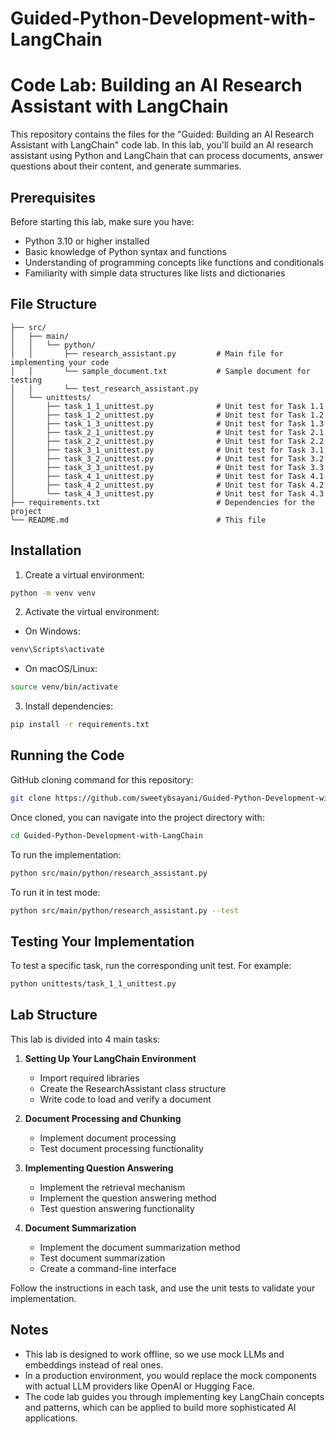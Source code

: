 # Guided-Python-Development-with-LangChain
# Code Lab: Building an AI Research Assistant with LangChain

This repository contains the files for the "Guided: Building an AI Research Assistant with LangChain" code lab. In this lab, you'll build an AI research assistant using Python and LangChain that can process documents, answer questions about their content, and generate summaries.

## Prerequisites

Before starting this lab, make sure you have:

- Python 3.10 or higher installed
- Basic knowledge of Python syntax and functions
- Understanding of programming concepts like functions and conditionals
- Familiarity with simple data structures like lists and dictionaries

## File Structure

```
├── src/
│   ├── main/
│   │   └── python/
│   │       ├── research_assistant.py         # Main file for implementing your code
│   │       └── sample_document.txt           # Sample document for testing
│   │       └── test_research_assistant.py
│   └── unittests/
│       ├── task_1_1_unittest.py              # Unit test for Task 1.1
│       ├── task_1_2_unittest.py              # Unit test for Task 1.2
│       ├── task_1_3_unittest.py              # Unit test for Task 1.3
│       ├── task_2_1_unittest.py              # Unit test for Task 2.1
│       ├── task_2_2_unittest.py              # Unit test for Task 2.2
│       ├── task_3_1_unittest.py              # Unit test for Task 3.1
│       ├── task_3_2_unittest.py              # Unit test for Task 3.2
│       ├── task_3_3_unittest.py              # Unit test for Task 3.3
│       ├── task_4_1_unittest.py              # Unit test for Task 4.1
│       ├── task_4_2_unittest.py              # Unit test for Task 4.2
│       └── task_4_3_unittest.py              # Unit test for Task 4.3
├── requirements.txt                          # Dependencies for the project
└── README.md                                 # This file
```

## Installation

1. Create a virtual environment:

```bash
python -m venv venv
```

2. Activate the virtual environment:

- On Windows:
```bash
venv\Scripts\activate
```
- On macOS/Linux:
```bash
source venv/bin/activate
```

3. Install dependencies:

```bash
pip install -r requirements.txt
```

## Running the Code

GitHub cloning command for this repository:
```bash
git clone https://github.com/sweetybsayani/Guided-Python-Development-with-LangChain.git
```

Once cloned, you can navigate into the project directory with:
```bash
cd Guided-Python-Development-with-LangChain
```

To run the implementation:

```bash
python src/main/python/research_assistant.py
```

To run it in test mode:

```bash
python src/main/python/research_assistant.py --test
```

## Testing Your Implementation

To test a specific task, run the corresponding unit test. For example:

```bash
python unittests/task_1_1_unittest.py
```

## Lab Structure

This lab is divided into 4 main tasks:

1. **Setting Up Your LangChain Environment**
   - Import required libraries
   - Create the ResearchAssistant class structure
   - Write code to load and verify a document

2. **Document Processing and Chunking**
   - Implement document processing
   - Test document processing functionality

3. **Implementing Question Answering**
   - Implement the retrieval mechanism
   - Implement the question answering method
   - Test question answering functionality

4. **Document Summarization**
   - Implement the document summarization method
   - Test document summarization
   - Create a command-line interface

Follow the instructions in each task, and use the unit tests to validate your implementation.

## Notes

- This lab is designed to work offline, so we use mock LLMs and embeddings instead of real ones.
- In a production environment, you would replace the mock components with actual LLM providers like OpenAI or Hugging Face.
- The code lab guides you through implementing key LangChain concepts and patterns, which can be applied to build more sophisticated AI applications.
